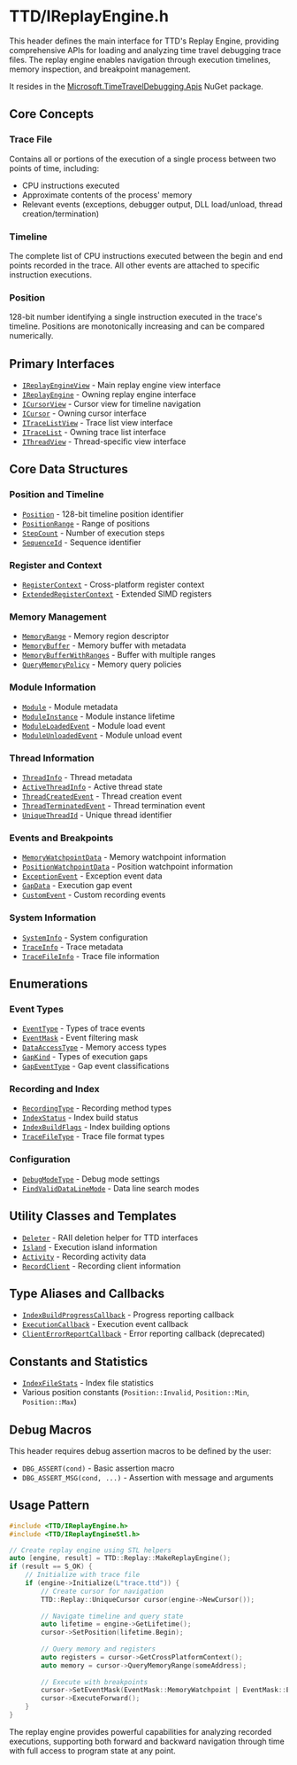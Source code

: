 # TTD/IReplayEngine.h

This header defines the main interface for TTD's Replay Engine, providing comprehensive APIs for loading and analyzing time travel debugging trace files. The replay engine enables navigation through execution timelines, memory inspection, and breakpoint management.

It resides in the [Microsoft.TimeTravelDebugging.Apis](../Microsoft.TimeTravelDebugging.Apis.md) NuGet package.

## Core Concepts

### Trace File
Contains all or portions of the execution of a single process between two points of time, including:
- CPU instructions executed
- Approximate contents of the process' memory  
- Relevant events (exceptions, debugger output, DLL load/unload, thread creation/termination)

### Timeline
The complete list of CPU instructions executed between the begin and end points recorded in the trace. All other events are attached to specific instruction executions.

### Position
128-bit number identifying a single instruction executed in the trace's timeline. Positions are monotonically increasing and can be compared numerically.

## Primary Interfaces

- [`IReplayEngineView`](interface-IReplayEngineView.md) - Main replay engine view interface
- [`IReplayEngine`](interface-IReplayEngine.md) - Owning replay engine interface
- [`ICursorView`](interface-ICursorView.md) - Cursor view for timeline navigation
- [`ICursor`](interface-ICursor.md) - Owning cursor interface
- [`ITraceListView`](interface-ITraceListView.md) - Trace list view interface
- [`ITraceList`](interface-ITraceList.md) - Owning trace list interface
- [`IThreadView`](interface-IThreadView.md) - Thread-specific view interface

## Core Data Structures

### Position and Timeline
- [`Position`](struct-Position.md) - 128-bit timeline position identifier
- [`PositionRange`](struct-PositionRange.md) - Range of positions
- [`StepCount`](enum-StepCount.md) - Number of execution steps
- [`SequenceId`](enum-SequenceId.md) - Sequence identifier

### Register and Context
- [`RegisterContext`](union-RegisterContext.md) - Cross-platform register context
- [`ExtendedRegisterContext`](union-ExtendedRegisterContext.md) - Extended SIMD registers

### Memory Management
- [`MemoryRange`](struct-MemoryRange.md) - Memory region descriptor
- [`MemoryBuffer`](struct-MemoryBuffer.md) - Memory buffer with metadata
- [`MemoryBufferWithRanges`](struct-MemoryBufferWithRanges.md) - Buffer with multiple ranges
- [`QueryMemoryPolicy`](enum-QueryMemoryPolicy.md) - Memory query policies

### Module Information
- [`Module`](struct-Module.md) - Module metadata
- [`ModuleInstance`](struct-ModuleInstance.md) - Module instance lifetime
- [`ModuleLoadedEvent`](struct-ModuleLoadedEvent.md) - Module load event
- [`ModuleUnloadedEvent`](struct-ModuleUnloadedEvent.md) - Module unload event

### Thread Information
- [`ThreadInfo`](struct-ThreadInfo.md) - Thread metadata
- [`ActiveThreadInfo`](struct-ActiveThreadInfo.md) - Active thread state
- [`ThreadCreatedEvent`](struct-ThreadCreatedEvent.md) - Thread creation event
- [`ThreadTerminatedEvent`](struct-ThreadTerminatedEvent.md) - Thread termination event
- [`UniqueThreadId`](type-UniqueThreadId.md) - Unique thread identifier

### Events and Breakpoints
- [`MemoryWatchpointData`](struct-MemoryWatchpointData.md) - Memory watchpoint information
- [`PositionWatchpointData`](struct-PositionWatchpointData.md) - Position watchpoint information
- [`ExceptionEvent`](struct-ExceptionEvent.md) - Exception event data
- [`GapData`](struct-GapData.md) - Execution gap event
- [`CustomEvent`](struct-CustomEvent.md) - Custom recording events

### System Information
- [`SystemInfo`](struct-SystemInfo.md) - System configuration
- [`TraceInfo`](struct-TraceInfo.md) - Trace metadata
- [`TraceFileInfo`](struct-TraceFileInfo.md) - Trace file information

## Enumerations

### Event Types
- [`EventType`](enum-EventType.md) - Types of trace events
- [`EventMask`](enum-EventMask.md) - Event filtering mask
- [`DataAccessType`](enum-DataAccessType.md) - Memory access types
- [`GapKind`](enum-GapKind.md) - Types of execution gaps
- [`GapEventType`](enum-GapEventType.md) - Gap event classifications

### Recording and Index
- [`RecordingType`](enum-RecordingType.md) - Recording method types
- [`IndexStatus`](enum-IndexStatus.md) - Index build status
- [`IndexBuildFlags`](enum-IndexBuildFlags.md) - Index building options
- [`TraceFileType`](enum-TraceFileType.md) - Trace file format types

### Configuration
- [`DebugModeType`](enum-DebugModeType.md) - Debug mode settings
- [`FindValidDataLineMode`](enum-FindValidDataLineMode.md) - Data line search modes

## Utility Classes and Templates

- [`Deleter`](template-Deleter.md) - RAII deletion helper for TTD interfaces
- [`Island`](struct-Island.md) - Execution island information
- [`Activity`](struct-Activity.md) - Recording activity data
- [`RecordClient`](struct-RecordClient.md) - Recording client information

## Type Aliases and Callbacks

- [`IndexBuildProgressCallback`](type-IndexBuildProgressCallback.md) - Progress reporting callback
- [`ExecutionCallback`](type-ExecutionCallback.md) - Execution event callback
- [`ClientErrorReportCallback`](type-ClientErrorReportCallback.md) - Error reporting callback (deprecated)

## Constants and Statistics

- [`IndexFileStats`](struct-IndexFileStats.md) - Index file statistics
- Various position constants (`Position::Invalid`, `Position::Min`, `Position::Max`)

## Debug Macros

This header requires debug assertion macros to be defined by the user:
- `DBG_ASSERT(cond)` - Basic assertion macro
- `DBG_ASSERT_MSG(cond, ...)` - Assertion with message and arguments

## Usage Pattern

```cpp
#include <TTD/IReplayEngine.h>
#include <TTD/IReplayEngineStl.h>

// Create replay engine using STL helpers
auto [engine, result] = TTD::Replay::MakeReplayEngine();
if (result == S_OK) {
    // Initialize with trace file
    if (engine->Initialize(L"trace.ttd")) {
        // Create cursor for navigation
        TTD::Replay::UniqueCursor cursor(engine->NewCursor());
        
        // Navigate timeline and query state
        auto lifetime = engine->GetLifetime();
        cursor->SetPosition(lifetime.Begin);
        
        // Query memory and registers
        auto registers = cursor->GetCrossPlatformContext();
        auto memory = cursor->QueryMemoryRange(someAddress);
        
        // Execute with breakpoints
        cursor->SetEventMask(EventMask::MemoryWatchpoint | EventMask::Exception);
        cursor->ExecuteForward();
    }
}
```

The replay engine provides powerful capabilities for analyzing recorded executions, supporting both forward and backward navigation through time with full access to program state at any point.
